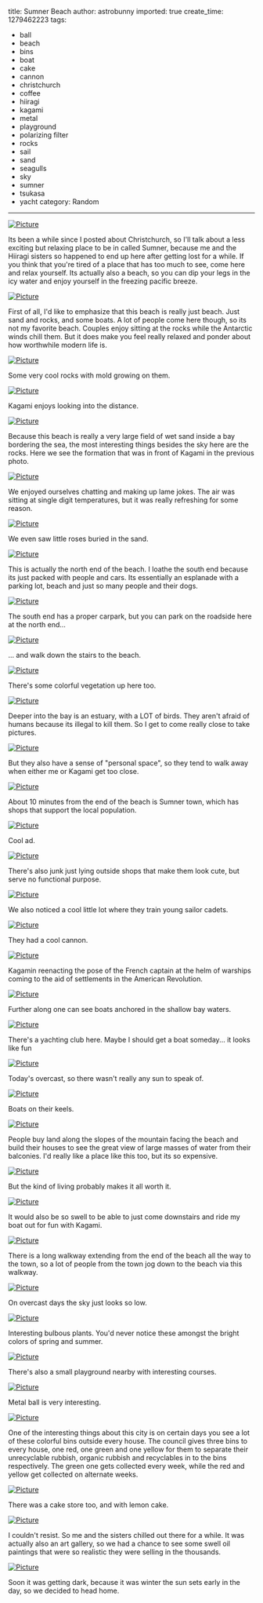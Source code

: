 title: Sumner Beach
author: astrobunny
imported: true
create_time: 1279462223
tags:
- ball
- beach
- bins
- boat
- cake
- cannon
- christchurch
- coffee
- hiiragi
- kagami
- metal
- playground
- polarizing filter
- rocks
- sail
- sand
- seagulls
- sky
- sumner
- tsukasa
- yacht
category: Random
---
 [![](wp-uploads/2010/07/wpid-sml_DSC_00052-500x332.jpg "Picture")](/images/wp-uploads/2010/07/wpid-sml_DSC_00052.jpg)  
  
Its been a while since I posted about Christchurch, so I'll talk about a less exciting but relaxing place to be in called Sumner, because me and the Hiiragi sisters so happened to end up here after getting lost for a while. If you think that you're tired of a place that has too much to see, come here and relax yourself. Its actually also a beach, so you can dip your legs in the icy water and enjoy yourself in the freezing pacific breeze.  
<!--more-->  
 [![](wp-uploads/2010/07/wpid-sml_DSC_0015-500x332.jpg "Picture")](/images/wp-uploads/2010/07/wpid-sml_DSC_0015.jpg)  
  
First of all, I'd like to emphasize that this beach is really just beach. Just sand and rocks, and some boats. A lot of people come here though, so its not my favorite beach. Couples enjoy sitting at the rocks while the Antarctic winds chill them. But it does make you feel really relaxed and ponder about how worthwhile modern life is.  
  
 [![](wp-uploads/2010/07/wpid-sml_DSC_0011-500x332.jpg "Picture")](/images/wp-uploads/2010/07/wpid-sml_DSC_0011.jpg)  
  
Some very cool rocks with mold growing on them.  
  
 [![](wp-uploads/2010/07/wpid-sml_DSC_0018-500x332.jpg "Picture")](/images/wp-uploads/2010/07/wpid-sml_DSC_0018.jpg)  
  
Kagami enjoys looking into the distance.  
  
 [![](wp-uploads/2010/07/wpid-sml_DSC_0016-500x332.jpg "Picture")](/images/wp-uploads/2010/07/wpid-sml_DSC_0016.jpg)  
  
Because this beach is really a very large field of wet sand inside a bay bordering the sea, the most interesting things besides the sky here are the rocks. Here we see the formation that was in front of Kagami in the previous photo.  
  
 [![](wp-uploads/2010/07/wpid-sml_DSC_0020-500x332.jpg "Picture")](/images/wp-uploads/2010/07/wpid-sml_DSC_0020.jpg)  
  
We enjoyed ourselves chatting and making up lame jokes. The air was sitting at single digit temperatures, but it was really refreshing for some reason.  
  
 [![](wp-uploads/2010/07/wpid-sml_DSC_0021-500x332.jpg "Picture")](/images/wp-uploads/2010/07/wpid-sml_DSC_0021.jpg)  
  
We even saw little roses buried in the sand.  
  
 [![](wp-uploads/2010/07/wpid-sml_DSC_0022-500x332.jpg "Picture")](/images/wp-uploads/2010/07/wpid-sml_DSC_0022.jpg)  
  
This is actually the north end of the beach. I loathe the south end because its just packed with people and cars. Its essentially an esplanade with a parking lot, beach and just so many people and their dogs.  
  
 [![](wp-uploads/2010/07/wpid-sml_DSC_0027-500x332.jpg "Picture")](/images/wp-uploads/2010/07/wpid-sml_DSC_0027.jpg)  
  
The south end has a proper carpark, but you can park on the roadside here at the north end...  
  
 [![](wp-uploads/2010/07/wpid-sml_DSC_0023-500x332.jpg "Picture")](/images/wp-uploads/2010/07/wpid-sml_DSC_0023.jpg)  
  
... and walk down the stairs to the beach.  
  
 [![](wp-uploads/2010/07/wpid-sml_DSC_0025-500x332.jpg "Picture")](/images/wp-uploads/2010/07/wpid-sml_DSC_0025.jpg)  
  
There's some colorful vegetation up here too.  
  
 [![](wp-uploads/2010/07/wpid-sml_DSC_0035-500x332.jpg "Picture")](/images/wp-uploads/2010/07/wpid-sml_DSC_0035.jpg)  
  
Deeper into the bay is an estuary, with a LOT of birds. They aren't afraid of humans because its illegal to kill them. So I get to come really close to take pictures.  
  
 [![](wp-uploads/2010/07/wpid-sml_DSC_0036-500x332.jpg "Picture")](/images/wp-uploads/2010/07/wpid-sml_DSC_0036.jpg)  
  
But they also have a sense of "personal space", so they tend to walk away when either me or Kagami get too close.  
  
 [![](wp-uploads/2010/07/wpid-sml_DSC_0042-500x332.jpg "Picture")](/images/wp-uploads/2010/07/wpid-sml_DSC_0042.jpg)  
  
About 10 minutes from the end of the beach is Sumner town, which has shops that support the local population.  
  
 [![](wp-uploads/2010/07/wpid-sml_DSC_0044-500x332.jpg "Picture")](/images/wp-uploads/2010/07/wpid-sml_DSC_0044.jpg)  
  
Cool ad.  
  
 [![](wp-uploads/2010/07/wpid-sml_DSC_00461-500x332.jpg "Picture")](/images/wp-uploads/2010/07/wpid-sml_DSC_00461.jpg)  
  
There's also junk just lying outside shops that make them look cute, but serve no functional purpose.  
  
 [![](wp-uploads/2010/07/wpid-sml_DSC_0051-500x332.jpg "Picture")](/images/wp-uploads/2010/07/wpid-sml_DSC_0051.jpg)  
  
We also noticed a cool little lot where they train young sailor cadets.  
  
 [![](wp-uploads/2010/07/wpid-sml_DSC_0054-500x332.jpg "Picture")](/images/wp-uploads/2010/07/wpid-sml_DSC_0054.jpg)  
  
They had a cool cannon.  
  
 [![](wp-uploads/2010/07/wpid-sml_DSC_0058-500x332.jpg "Picture")](/images/wp-uploads/2010/07/wpid-sml_DSC_0058.jpg)  
  
Kagamin reenacting the pose of the French captain at the helm of warships coming to the aid of settlements in the American Revolution.  
  
 [![](wp-uploads/2010/07/wpid-sml_DSC_0060-500x332.jpg "Picture")](/images/wp-uploads/2010/07/wpid-sml_DSC_0060.jpg)  
  
Further along one can see boats anchored in the shallow bay waters.  
  
 [![](wp-uploads/2010/07/wpid-sml_DSC_0063-500x332.jpg "Picture")](/images/wp-uploads/2010/07/wpid-sml_DSC_0063.jpg)  
  
There's a yachting club here. Maybe I should get a boat someday... it looks like fun  
  
 [![](wp-uploads/2010/07/wpid-sml_DSC_0070-500x332.jpg "Picture")](/images/wp-uploads/2010/07/wpid-sml_DSC_0070.jpg)  
  
Today's overcast, so there wasn't really any sun to speak of.  
  
 [![](wp-uploads/2010/07/wpid-sml_DSC_0072-500x332.jpg "Picture")](/images/wp-uploads/2010/07/wpid-sml_DSC_0072.jpg)  
  
Boats on their keels.  
  
 [![](wp-uploads/2010/07/wpid-sml_DSC_0078-500x332.jpg "Picture")](/images/wp-uploads/2010/07/wpid-sml_DSC_0078.jpg)  
  
People buy land along the slopes of the mountain facing the beach and build their houses to see the great view of large masses of water from their balconies. I'd really like a place like this too, but its so expensive.  
  
 [![](wp-uploads/2010/07/wpid-sml_DSC_0082-500x332.jpg "Picture")](/images/wp-uploads/2010/07/wpid-sml_DSC_0082.jpg)  
  
But the kind of living probably makes it all worth it.  
  
 [![](wp-uploads/2010/07/wpid-sml_DSC_0087-500x332.jpg "Picture")](/images/wp-uploads/2010/07/wpid-sml_DSC_0087.jpg)  
  
It would also be so swell to be able to just come downstairs and ride my boat out for fun with Kagami.  
  
 [![](wp-uploads/2010/07/wpid-sml_DSC_0088-500x332.jpg "Picture")](/images/wp-uploads/2010/07/wpid-sml_DSC_0088.jpg)  
  
There is a long walkway extending from the end of the beach all the way to the town, so a lot of people from the town jog down to the beach via this walkway.  
  
 [![](wp-uploads/2010/07/wpid-sml_DSC_0091-500x332.jpg "Picture")](/images/wp-uploads/2010/07/wpid-sml_DSC_0091.jpg)  
  
On overcast days the sky just looks so low.  
  
 [![](wp-uploads/2010/07/wpid-sml_DSC_0093-500x332.jpg "Picture")](/images/wp-uploads/2010/07/wpid-sml_DSC_0093.jpg)  
  
Interesting bulbous plants. You'd never notice these amongst the bright colors of spring and summer.  
  
 [![](wp-uploads/2010/07/wpid-sml_DSC_0104-500x332.jpg "Picture")](/images/wp-uploads/2010/07/wpid-sml_DSC_0104.jpg)  
  
There's also a small playground nearby with interesting courses.  
  
 [![](wp-uploads/2010/07/wpid-sml_DSC_0105-500x332.jpg "Picture")](/images/wp-uploads/2010/07/wpid-sml_DSC_0105.jpg)  
  
Metal ball is very interesting.  
  
 [![](wp-uploads/2010/07/wpid-sml_DSC_0111-500x332.jpg "Picture")](/images/wp-uploads/2010/07/wpid-sml_DSC_0111.jpg)  
  
One of the interesting things about this city is on certain days you see a lot of these colorful bins outside every house. The council gives three bins to every house, one red, one green and one yellow for them to separate their unrecyclable rubbish, organic rubbish and recyclables in to the bins respectively. The green one gets collected every week, while the red and yellow get collected on alternate weeks.   
  
 [![](wp-uploads/2010/07/wpid-sml_DSC_0112-500x332.jpg "Picture")](/images/wp-uploads/2010/07/wpid-sml_DSC_0112.jpg)  
  
There was a cake store too, and with lemon cake.  
  
 [![](wp-uploads/2010/07/wpid-sml_DSC_0119-500x332.jpg "Picture")](/images/wp-uploads/2010/07/wpid-sml_DSC_0119.jpg)  
  
I couldn't resist. So me and the sisters chilled out there for a while. It was actually also an art gallery, so we had a chance to see some swell oil paintings that were so realistic they were selling in the thousands.  
  
 [![](wp-uploads/2010/07/wpid-sml_DSC_0125-500x332.jpg "Picture")](/images/wp-uploads/2010/07/wpid-sml_DSC_0125.jpg)  
  
Soon it was getting dark, because it was winter the sun sets early in the day, so we decided to head home.
